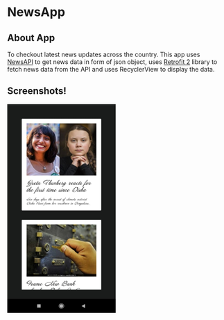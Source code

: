 # NewsApp

## About App
To checkout latest news updates across the country. This app uses [NewsAPI](https://newsapi.org/) to get news data in form of json object, uses [Retrofit 2](http://square.github.io/retrofit/) library to fetch news data from the API and uses RecyclerView to display the data.

## Screenshots!
<img src="https://github.com/divyasingh23499/NewApp/blob/main/App'sView/NewsApp.jpeg" width ="250px" height ="480px">

